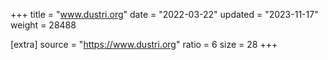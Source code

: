 +++
title = "www.dustri.org"
date = "2022-03-22"
updated = "2023-11-17"
weight = 28488

[extra]
source = "https://www.dustri.org"
ratio = 6
size = 28
+++
